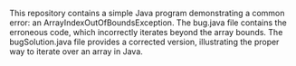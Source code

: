 This repository contains a simple Java program demonstrating a common error: an ArrayIndexOutOfBoundsException. The bug.java file contains the erroneous code, which incorrectly iterates beyond the array bounds. The bugSolution.java file provides a corrected version, illustrating the proper way to iterate over an array in Java.